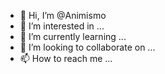 - 👋 Hi, I’m @Animismo
- 👀 I’m interested in ...
- 🌱 I’m currently learning ...
- 💞️ I’m looking to collaborate on ...
- 📫 How to reach me ...

<!---
Animismo/Animismo is a ✨ special ✨ repository because its `README.md` (this file) appears on your GitHub profile.
You can click the Preview link to take a look at your changes.
--->
